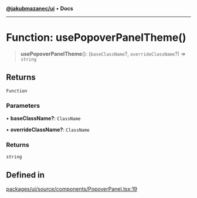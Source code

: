 [**@jakubmazanec/ui**](../README.md) • **Docs**

---

# Function: usePopoverPanelTheme()

> **usePopoverPanelTheme**(): (`baseClassName`?, `overrideClassName`?) => `string`

## Returns

`Function`

### Parameters

• **baseClassName?**: `ClassName`

• **overrideClassName?**: `ClassName`

### Returns

`string`

## Defined in

[packages/ui/source/components/PopoverPanel.tsx:19](https://github.com/jakubmazanec/tools/blob/863f04cbbb9368fd023f0309084819aa9247d808/packages/ui/source/components/PopoverPanel.tsx#L19)
